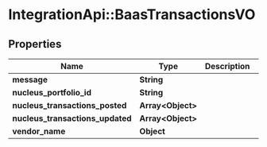 # IntegrationApi::BaasTransactionsVO

## Properties
Name | Type | Description | Notes
------------ | ------------- | ------------- | -------------
**message** | **String** |  | [optional] 
**nucleus_portfolio_id** | **String** |  | [optional] 
**nucleus_transactions_posted** | **Array&lt;Object&gt;** |  | [optional] 
**nucleus_transactions_updated** | **Array&lt;Object&gt;** |  | [optional] 
**vendor_name** | **Object** |  | [optional] 


